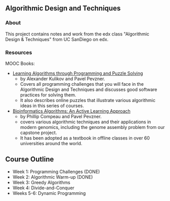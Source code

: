 ## Algorithmic Design and Techniques

### About

This project contains notes and work from the edx class "Algorithmic Design & Techniques" from UC SanDiego on edx.

### Resources

MOOC Books:

- [Learning Algorithms through Programming and Puzzle Solving](https://goo.gl/b29gSJ)
    - by Alexander Kulikov and Pavel Pevzner. 
    - Covers all programming challenges that you will face in the Algorithmic Design and Techniques and 
        discusses good software practices for solving them. 
    - It also describes online puzzles that illustrate various algorithmic ideas in this series of courses.
- [Bioinformatics Algorithms: An Active Learning Approach](http://bioinformaticsalgorithms.com/)
    - by Phillip Compeau and Pavel Pevzner. 
    - covers various algorithmic techniques and their applications in modern genomics, including the genome assembly 
        problem from our capstone project. 
    - It has been adopted as a textbook in offline classes in over 60 universities around the world.


## Course Outline

- Week 1: Programming Challenges (DONE)
- Week 2: Algorithmic Warm-up (DONE)
- Week 3: Greedy Algorithms
- Week 4: Divide-and-Conquer
- Weeks 5-6: Dynamic Programming



